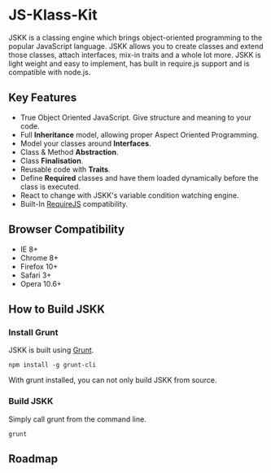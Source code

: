 JS-Klass-Kit
============

JSKK is a classing engine which brings object-oriented programming to the popular JavaScript language.
JSKK allows you to create classes and extend those classes, attach interfaces, mix-in traits and a
whole lot more. JSKK is light weight and easy to implement, has built in require.js support and
is compatible with node.js.

Key Features
------------

* True Object Oriented JavaScript. Give structure and meaning to your code.
* Full **Inheritance** model, allowing proper Aspect Oriented Programming.
* Model your classes around **Interfaces**.
* Class & Method **Abstraction**.
* Class **Finalisation**.
* Reusable code with **Traits**.
* Define **Required** classes and have them loaded dynamically before the class is executed.
* React to change with JSKK's variable condition watching engine.
* Built-In [RequireJS](http://requirejs.org/) compatibility.

Browser Compatibility
---------------------

* IE 8+
* Chrome 8+
* Firefox 10+
* Safari 3+
* Opera 10.6+

How to Build JSKK
--------------------

### Install Grunt

JSKK is built using [Grunt](http://gruntjs.com/).

```
npm install -g grunt-cli
```

With grunt installed, you can not only build JSKK from source.

### Build JSKK

Simply call grunt from the command line.

```
grunt
```

Roadmap
-------



